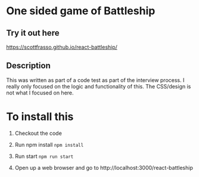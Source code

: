 # One sided game of Battleship

## Try it out here

https://scottfrasso.github.io/react-battleship/

## Description

This was written as part of a code test as part of the interview process. I really only
focused on the logic and functionality of this. The CSS/design is not what I focused on
here.

# To install this

1. Checkout the code

2. Run npm install
   `npm install`

3. Run start
   `npm run start`

4. Open up a web browser and go to http://localhost:3000/react-battleship
